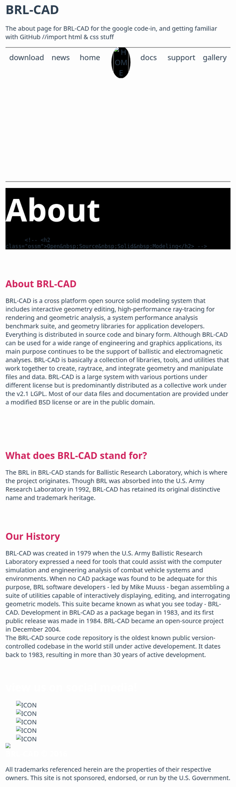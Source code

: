 # BRL-CAD
The about page for BRL-CAD for the google code-in, and getting familiar with GitHub
//import html & css stuff


</style>
<!DOCTYPE html>
<html lang="en">
  <head>
    <title>BRL-CAD: About</title>
    <link rel="stylesheet" type="text/css" href="style.css" />
    <style>
  /**Basic Styling**/
*{
    margin:0px;
    padding: 0px;
    list-style: none;
}
h2 {
  color: #d0245e;
}

.words {
  margin: 10px;
  padding: 10px;
}
body{
    color: #2c3e50;
    font-family: Segoe UI, Open Sans, Roboto, sans-serif, Arial;
    font-size: 20px;
    font-weight: normal;
}
a{
    text-decoration: none;
    color: #2c3e50;
}
a:hover{
    color:#d0245e;
    transition: ease-in .2s color;
    -webkit-transition: ease-in .2s color;
    -moz-transition: ease-in .2s color;
    -o-transition: ease-in .2s color;
    -ms-transition: ease-in .2s color;
}
/**Text Selection**/
 ::selection {
    background-color: #f1f1f1;
    color: #000;
 }
::-moz-selection {
   background-color: #352e7e;
   color: #fff;
}
::-o-selection {
   background-color: #352e7e;
   color: #fff;
}
::-ms-selection {
   background-color: #352e7e;
   color: #fff;
}
::-webkit-selection {
   background-color: #352e7e;
   color: #fff;
}
/**Scroll Bar**/
::-webkit-scrollbar {
    width: 10px;
}
::-webkit-scrollbar-track {
    -webkit-box-shadow: inset 0 0 6px rgba(0,0,0,0.3); 
}
::-webkit-scrollbar-thumb {
    background: #a1a1a1; 
    -webkit-box-shadow: inset 0 0 6px rgba(0,0,0,0.5); 
}
::-webkit-scrollbar-thumb:window-inactive {
	background: #a1a1a1; 
}
/**Navbar**/
.header{
    height: 50pt;
    background: #fff;
    font-family: Intro, Segoe UI, Open Sans, Arial, sans-serif;
    text-transform: uppercase;
    background: #000; 
}
.header table{
    border-spacing: 0px 0px;
    font-size: 24px;
    margin: 0px auto;
    
}
.logo{
    width: 80%;
    height:auto;
    margin-top: -8px;
    padding-top: 0px;
    border-radius: 50%;
    background: #000;
    z-index: 2;
}
.logomenu{
    text-align: center;
    width: 14%; /* 100 / 7 = 14 */
    /*background: #000;
/*    cursor: pointer;*/
}

.menutable{
    width: 100%;
}
.menu{
    text-align: center;
    width: 14%; /* 100 / 7 = 14 */
/*    cursor: pointer;*/
    
}
td.menu{
    
   text-align: center;
    width: 14%; /* 100 / 7 = 14 */
    padding-top: 2%;
    padding-bottom: 380px;
}

a.menu{
    color: #d0245e;
    width: 10%;
}

.menu:hover{
    color: #fff;
}


/**First**/
/**.about{
    left: 64px;
    padding: 25px;
    font-size: 23px;
    background: #2d2d2d;
    text-align: center;
    height: 300px;
}**/
#tessellactation{
    position: absolute;
    top: 50pt;
    left: 0px;
    width: 100%;
    height: 350px;
}
.main-h1{
    font-family: Intro, Segoe UI, Open Sans, Arial, sans-serif;
    font-size: 100px;
    color: #2d2d2d;  /* #2c3e50; */
    margin-top: 20px;
}
.brl{
    position: relative;
    font-family: Intro, Segoe UI, Open Sans, Arial, sans-serif;
    font-size: 100px;
    color: white; /*d91a5d; */
    margin-top: 20px;

   text-shadow: 0px 0px 4px #282828,
    -1px -1px 0 #282828,
    1px -1px 0 #282828,
    -1px 1px 0 #282828,
    1px 1px 0 #282828;
}
.dash{
    position: relative;
    top: -8px;
    left: -5px;
    font-family: Intro, Segoe UI, Open Sans, Arial, sans-serif;
    font-size: 100px;
    color: #888;
    margin-top: 20px;

   text-shadow: 0px 0px 4px #111,
    -1px -1px 0 #111,
    1px -1px 0 #111,
    -1px 1px 0 #111,
    1px 1px 0 #111;
}
.cad{
    position: relative;
    font-family: Intro, Segoe UI, Open Sans, Arial, sans-serif;
    font-size: 100px;
    color: #fff;
    margin-top: 20px;

   text-shadow: 0px 0px 4px #111,
    -1px -1px 0 #111,
    1px -1px 0 #111,
    -1px 1px 0 #111,
    1px 1px 0 #111;
}
.byline{
    position: relative;
    font-family: Intro, Segoe UI, Open Sans, Arial, sans-serif;
    font-size: 32px;
    color: #fff;
    top: -16px;

   text-shadow: 0px 0px 8px #111,
    -1px -1px 0 #111,
    1px -1px 0 #111,
    -1px 1px 0 #111,
    1px 1px 0 #111;
}
.pad{
    padding-top: 20px;
    height: 180px;
    width: 180px;
    color:#999;       
    transition: padding 0.2s linear; /* vendorless fallback */
    -o-transition: color 0.5s linear; /* opera */
    -ms-transition: color 0.5s linear; /* IE 10 */
    -moz-transition: color 0.5s linear; /* Firefox */
    -webkit-transition: padding 0.2s linear; /*safari and chrome */
}
.pad:hover{
    padding-top: 10px;
}
.main-intro{
    font-family: Segoe UI, Open Sans, Arial, sans-serif;
    font-size: 30px;
}
.wrapper-color {
  background: #000; 
  background-image: url('https://brlcad.org/img/Archer_logo.png'); 
  /*background-image: url('https://brlcad.org/gallery/_data/i/galleries/renderings/Hubble-cu_e520x360.jpg'); */
  background-repeat: no-repeat;
  background-size: 100% 100%;
  height: 300px;
  
}
.wrapper-main{
    width: 20%;
    margin: 0px auto;
    padding-top: 40px;
    padding-bottom: 15px;
    /*background: #000; */
    
}
.icon-table{
    width: 90%;
    margin: 10px auto;
    margin-top: 40px;
    border-spacing: 10px 0px;
}
.intro1{
    text-align: center;
    vertical-align: top;
    width: 33%;
}
.intro2{
    text-align: center;
    vertical-align: top;
    width: 33%;
}
.intro3{
    text-align: center;
    vertical-align: top;
    width: 33%;
}
.intro-topic{
    font-family: Intro, Segoe UI, Open Sans, Arial, sans-serif;
    font-size: 32px;
    font-weight: lighter;
}
.intro-main{
    font-weight: lighter;
    margin: 5px;
}
.what-r{
    margin: 10px auto;
    margin-top: 380px;
    background: #000;
/*     background: #f64747; */
    color: #fff;
    padding: 40px 90px 40px 90px;
    text-align: center;
    font-size: 24px;
}
.what-p{
    font-weight: lighter;
    margin: 15px;
}
.articles{
    text-align: center;
    padding: 70px 50px 70px 70px;
}
.article-table{
    border-spacing: 20px 20px;
    margin: 10px auto;
}
.article-table img{
    height: 250px;
    width: 250px;
    cursor: pointer;
    border-radius: 250px;
    -webkit-border-radius: 250px;
    -moz-border-radius: 250px;
    -o-border-radius: 250px;
    -ms-border-radius: 250px;
}
.why-us{
    background: url("img/intro-background.gif");
    padding: 60px;
}
.double{
    columns: 2;
    -webkit-columns: 2;
    -moz-columns: 2;
    -o-columns: 2;
    -ms-columns: 2;
}
/**Last**/
.last{
    padding: 20px 120px 80px 120px;
    background: #fff;
    text-align: center;
}
.whole-con{
    width: 100%;
    margin: 10px auto;
    margin-top: 20px;
    border-spacing: 10px 10px;
}
.con1{
    vertical-align: top;
    width: 50%;
}
.con2{
    vertical-align: top;
    width: 50%;
}
.message{
    width: 90%;
    outline-color: #d0245e;
/*    outline-color: #f64747;*/
    border-radius: 5px;
    -webkit-border-radius: 5px;
    -moz-border-radius: 5px;
    -o-border-radius: 5px;
    padding: 20px;
    font-family: Open Sans, Arial, sans-serif;
    font-size: 22px;
    max-width: 90%;
    min-width: 90%;
    height: 100px;
    resize: none;
    height: 180px;
    border: none;
    border: 1px solid #999;
}
.inputs{
    border: 1px solid #999;
    width: 100%;
    outline-color: #d0245e;
/*    outline-color: #f64747; */
    border-radius: 5px;
    -webkit-border-radius: 5px;
    -moz-border-radius: 5px;
    -o-border-radius: 5px;
    padding: 20px;
    font-family: Open Sans, Arial, sans-serif;
    font-size: 22px;
    max-width: 90%;
    min-width: 90%;
    margin: 0px 0px 10px 0px;
}
.submits{
    border: 2px solid #d0245e;
/*#f64747; */
    width: 100%;
    background: #d0245e;
/*    background: #f64747; */
    color: #fff;
    font-family: Intro, Segoe UI, Open Sans, Arial, sans-serif;
    outline-color: #d0245e;
/*    outline-color: #f64747; */
    border-radius: 5px;
    -webkit-border-radius: 5px;
    -moz-border-radius: 5px;
    -o-border-radius: 5px;
    padding: 15px;
    font-size: 22px;
    width: 93%;
    margin: 10px auto;
    margin-top: 0px;
}
.submits:hover{
    background: #fff;
    color: #d0245e;
/*    color: #f64747; */
    transition: ease-in-out .3s background;
    -webkit-transition: ease-in-out .3s background;
    -moz-transition: ease-in-out .3s background;
    -o-transition: ease-in-out .3s background;
    -ms-transition: ease-in-out .3s background;
}
.social{
    width: auto;
    background: #d0245e;
    color: #fff;
    text-align: center;
    padding: 10px;
}
.links{
    margin-top: 30px;
}
.links li{
    display: inline;
    margin: 10px;
}
.links li img{
    height: 50px;
    width: auto;
}
.footer{
    background: #3a3a3a;
    color: #fff;
    padding: 70px 200px 70px 200px;
    text-align: center;
}
/**Other**/
.nots-opts1{
    border: 2px solid #d0245e;
/*#f64747; */
    background: #d0245e;
/*    background: #f64747; */
    color: #fff;
    font-family: Intro, Segoe UI, Open Sans, Arial, sans-serif;
    outline-color: #d0245e;
/*    outline-color: #f64747; */
    border-radius: 5px;
    -webkit-border-radius: 5px;
    -moz-border-radius: 5px;
    -o-border-radius: 5px;
    padding: 5px;
    font-size: 14px;
    margin: 0px 0px 20px 0px;
    cursor: pointer;
}
.nots-opts1:hover{
    background: #fff;
    color: #d0245e;
/*    color: #f64747; */
    transition: ease-in-out .3s background;
    -webkit-transition: ease-in-out .3s background;
    -moz-transition: ease-in-out .3s background;
    -o-transition: ease-in-out .3s background;
    -ms-transition: ease-in-out .3s background;
}
.nots-opts2{
    border: 2px solid #d0245e;
/* #f64747; */
    background: #f64747;
    color: #fff;
    font-family: Intro, Segoe UI, Open Sans, Arial, sans-serif;
    outline-color: #d0245e;
/*    outline-color: #f64747; */
    border-radius: 5px;
    -webkit-border-radius: 5px;
    -moz-border-radius: 5px;
    -o-border-radius: 5px;
    padding: 5px;
    font-size: 14px;
    margin: 0px 0px 20px 0px;
    cursor: pointer;
}
.nots-opts2:hover{
    background: #fff;
    color: #d0245e;
/*    color: #f64747; */
    transition: ease-in-out .3s background;
    -webkit-transition: ease-in-out .3s background;
    -moz-transition: ease-in-out .3s background;
    -o-transition: ease-in-out .3s background;
    -ms-transition: ease-in-out .3s background;
}
.nots-opts3{
    border: 2px solid #d0245e;
/*#f64747;*/
    background: #d0245e;
/*    background: #f64747; */
    color: #fff;
    font-family: Intro, Segoe UI, Open Sans, Arial, sans-serif;
    outline-color: #d0245e;
/*    outline-color: #f64747; */
    border-radius: 5px;
    -webkit-border-radius: 5px;
    -moz-border-radius: 5px;
    -o-border-radius: 5px;
    padding: 5px;
    font-size: 14px;
    margin: 0px 0px 20px 0px;
    cursor: pointer;
}
.nots-opts3:hover{
    background: #fff;
    color: #d0245e;
/*    color: #f64747; */
    transition: ease-in-out .3s background;
    -webkit-transition: ease-in-out .3s background;
    -moz-transition: ease-in-out .3s background;
    -o-transition: ease-in-out .3s background;
    -ms-transition: ease-in-out .3s background;
}
.nots-opts4{
    border: 2px solid #d0245e;
/* #f64747; */
    background: #d0245e;
/*    background: #f64747; */
    color: #fff;
    font-family: Intro, Segoe UI, Open Sans, Arial, sans-serif;
    outline-color: #d0245e;
/*    outline-color: #f64747; */
    border-radius: 5px;
    -webkit-border-radius: 5px;
    -moz-border-radius: 5px;
    -o-border-radius: 5px;
    padding: 5px;
    font-size: 14px;
    margin: 0px 0px 20px 0px;
    cursor: pointer;
}
.nots-opts4:hover{
    background: #fff;
    color: #d0245e;
/*    color: #f64747; */
    transition: ease-in-out .3s background;
    -webkit-transition: ease-in-out .3s background;
    -moz-transition: ease-in-out .3s background;
    -o-transition: ease-in-out .3s background;
    -ms-transition: ease-in-out .3s background;
}
            #dialogoverflow{
                display: none;
                position: fixed;
                top: 0;
                right: 0;
                width: 100%;
                z-index: 10;
                background: url("img/bg.png");
            }
            #dialogbox{
                opacity:1;
                display: none;
                position: fixed;
                background: #fff;
                color: #444;
                border: 1px solid #1a1a1a;
                box-shadow: rgba(0, 0, 0, .8) 0px 0px 20px 0px;
                -webkit-box-shadow: rgba(0, 0, 0, .8) 0px 0px 20px 0px;
                -moz-box-shadow: rgba(0, 0, 0, .8) 0px 0px 20px 0px;
                -o-box-shadow: rgba(0, 0, 0, .8) 0px 0px 20px 0px;
                border-radius: 3px;
                -webkit-border-radius: 3px;
                -moz-border-radius: 3px;
                -o-border-radius: 3px;
                -ms-border-radius: 3px;
                width: 750px;
                z-index: 10;
            }
            #dialogbox > div > #dialogboxhead{
                text-align: center;
                font-weight: normal;
                font-size: 25px;
                font-family: Intro, Segoe UI, Open Sans, Arial, sans-serif;
                padding: 10px;
                margin-bottom: 0px;
                border-bottom: 1px solid #666;
            }
            #dialogbox > div > #dialogboxbody{
                font-weight: normal;
                padding: 10px;
                margin: 0px 0px 0px 0px;
                padding: 20px 20px 20px 20px;
                font-size: 90%;
                height: 300px;
                overflow-y: scroll;
            }
            #dialogbox > div > #dialogboxfoot{
                padding: 10px;
                font-size: 90%;
                border-top: 1px solid #666;
            }
            #dialogoverflow2{
                display: none;
                position: fixed;
                top: 0;
                right: 0;
                width: 100%;
                z-index: 10;
                background: url("img/bg.png");
            }
            #dialogbox2{
                opacity:1;
                display: none;
                position: fixed;
                background: #fff;
                color: #444;
                border: 1px solid #1a1a1a;
                box-shadow: rgba(0, 0, 0, .8) 0px 0px 20px 0px;
                -webkit-box-shadow: rgba(0, 0, 0, .8) 0px 0px 20px 0px;
                -moz-box-shadow: rgba(0, 0, 0, .8) 0px 0px 20px 0px;
                -o-box-shadow: rgba(0, 0, 0, .8) 0px 0px 20px 0px;
                border-radius: 3px;
                -webkit-border-radius: 3px;
                -moz-border-radius: 3px;
                -o-border-radius: 3px;
                -ms-border-radius: 3px;
                width: 750px;
                z-index: 10;
            }
            #dialogbox2 > div > #dialogboxhead2{
                text-align: center;
                font-weight: normal;
                font-size: 25px;
                font-family: Intro, Segoe UI, Open Sans, Arial, sans-serif;
                padding: 10px;
                margin-bottom: 0px;
                border-bottom: 1px solid #666;
            }
            #dialogbox2 > div > #dialogboxbody2{
                font-weight: normal;
                padding: 10px;
                margin: 0px 0px 0px 0px;
                padding: 20px 20px 20px 20px;
                font-size: 90%;
                height: 300px;
                overflow-y: scroll;
            }
            #dialogbox2 > div > #dialogboxfoot2{
                padding: 10px;
                font-size: 90%;
                border-top: 1px solid #666;
            }
            #dialogoverflow3{
                display: none;
                position: fixed;
                top: 0;
                right: 0;
                width: 100%;
                z-index: 10;
                background: url("img/bg.png");
            }
            #dialogbox3{ 
                opacity:1;
                display: none;
                position: fixed;
                background: #fff;
                color: #444;
                border: 1px solid #1a1a1a;
                box-shadow: rgba(0, 0, 0, .8) 0px 0px 20px 0px;
                -webkit-box-shadow: rgba(0, 0, 0, .8) 0px 0px 20px 0px;
                -moz-box-shadow: rgba(0, 0, 0, .8) 0px 0px 20px 0px;
                -o-box-shadow: rgba(0, 0, 0, .8) 0px 0px 20px 0px;
                border-radius: 3px;
                -webkit-border-radius: 3px;
                -moz-border-radius: 3px;
                -o-border-radius: 3px;
                -ms-border-radius: 3px;
                width: 750px;
                z-index: 10;
            }
            #dialogbox3 > div > #dialogboxhead3{
                text-align: center;
                font-weight: normal;
                font-size: 25px;
                font-family: Intro, Segoe UI, Open Sans, Arial, sans-serif;
                padding: 10px;
                margin-bottom: 0px;
                border-bottom: 1px solid #666;
            }
            #dialogbox3 > div > #dialogboxbody3{
                font-weight: normal;
                padding: 10px;
                margin: 0px 0px 0px 0px;
                padding: 20px 20px 20px 20px;
                font-size: 90%;
                height: 300px;
                overflow-y: scroll;
            }
            #dialogbox3 > div > #dialogboxfoot3{
                padding: 10px;
                font-size: 90%;
                border-top: 1px solid #666;
            }
            #dialogoverflow4{
                display: none;
                position: fixed;
                top: 0;
                right: 0;
                width: 100%;
                z-index: 10;
                background: url("img/bg.png");
            }
            #dialogbox4{ 
                opacity:1;
                display: none;
                position: fixed;
                background: #fff;
                color: #444;
                border: 1px solid #1a1a1a;
                box-shadow: rgba(0, 0, 0, .8) 0px 0px 20px 0px;
                -webkit-box-shadow: rgba(0, 0, 0, .8) 0px 0px 20px 0px;
                -moz-box-shadow: rgba(0, 0, 0, .8) 0px 0px 20px 0px;
                -o-box-shadow: rgba(0, 0, 0, .8) 0px 0px 20px 0px;
                border-radius: 3px;
                -webkit-border-radius: 3px;
                -moz-border-radius: 3px;
                -o-border-radius: 3px;
                -ms-border-radius: 3px;
                width: 750px;
                z-index: 10;
            }
            #dialogbox4 > div > #dialogboxhead4{
                text-align: center;
                font-weight: normal;
                font-size: 25px;
                font-family: Intro, Segoe UI, Open Sans, Arial, sans-serif;
                padding: 10px;
                margin-bottom: 0px;
                border-bottom: 1px solid #666;
            }
            #dialogbox4 > div > #dialogboxbody4{
                font-weight: normal;
                padding: 10px;
                margin: 0px 0px 0px 0px;
                padding: 20px 20px 20px 20px;
                font-size: 90%;
                height: 300px;
                overflow-y: scroll;
            }
            #dialogbox4 > div > #dialogboxfoot4{
                padding: 10px;
                font-size: 90%;
                border-top: 1px solid #666;
            }
            #dialogoverflow5{
                display: none;
                position: fixed;
                top: 0;
                right: 0;
                width: 100%;
                z-index: 10;
                background: url("img/bg.png");
            }
            #dialogbox5{
                opacity:1;
                display: none;
                position: fixed;
                background: #fff;
                color: #444;
                border: 1px solid #1a1a1a;
                box-shadow: rgba(0, 0, 0, .8) 0px 0px 20px 0px;
                -webkit-box-shadow: rgba(0, 0, 0, .8) 0px 0px 20px 0px;
                -moz-box-shadow: rgba(0, 0, 0, .8) 0px 0px 20px 0px;
                -o-box-shadow: rgba(0, 0, 0, .8) 0px 0px 20px 0px;
                border-radius: 3px;
                -webkit-border-radius: 3px;
                -moz-border-radius: 3px;
                -o-border-radius: 3px;
                -ms-border-radius: 3px;
                width: 550px;
                z-index: 10;
            }
            #dialogbox5 > div > #dialogboxhead5{
                text-align: center;
                font-weight: normal;
                font-size: 25px;
                font-family: Intro, Segoe UI, Open Sans, Arial, sans-serif;
                padding: 10px;
                margin-bottom: 0px;
                border-bottom: 1px solid #666;
            }
            #dialogbox5 > div > #dialogboxbody5{
                font-weight: normal;
                padding: 10px;
                margin: 0px 0px 0px 0px;
                padding: 20px 20px 20px 20px;
                font-size: 90%;
                height: 150px;
                overflow-y: scroll;
            }
            #dialogbox5 > div > #dialogboxfoot5{
                padding: 10px;
                font-size: 90%;
                border-top: 1px solid #666;
            }
           @media screen and (max-width: 700px) and (min-width: 100px){
                body{
                    font-size: 18px;
                }
                .header{
                    display: none;
                }
                .about{
                    padding: 10px;
                    background: #2d2d2d;
/*                    background: url("img/intro-background.gif"); */
                    text-align: center;
                    height: 200px;
                }
                .tessellactation-container{
                    display: none;
                }
                .main-h1{
                    font-family: Intro, Segoe UI, Open Sans, Arial, sans-serif;
                    font-size: 40px;
                    color: #2c3e50;
                    margin-top: 20px;
                }
                .brl{
                    position: relative;
                    font-family: Intro, Segoe UI, Open Sans, Arial, sans-serif;
                    font-size: 40px;
                    color: #d0245e;
                    margin-top: 20px;
                }
                .dash{
                    position: relative;
                    top: -8px;
                    left: -5px;
                    font-family: Intro, Segoe UI, Open Sans, Arial, sans-serif;
                    font-size: 40px;
                    color: #888;
                    margin-top: 20px;
                }
                .cad{
                    position: relative;
                    font-family: Intro, Segoe UI, Open Sans, Arial, sans-serif;
                    font-size: 40px;
                    color: #fff;
                    margin-top: 20px;
                }
                .byline{
                    position: relative;
                    font-family: Intro, Segoe UI, Open Sans, Arial, sans-serif;
                    font-size: 12px;
                    color: #fff;
                    top: -6px;
                }
                .main-intro{
                    font-size: 17px;
                }
                .pad{
                    width: 100px;
                    height: 100px;
                    margin-top: 0px;
                }
                .intro-topic{
                    font-size: 17px;
                }
                .intro-main{
                    font-size: 70%;
                }
                .who-r{
                    margin-top: 450px;
                    font-size: 16px;
                    padding: 20px 20px 20px 20px;
                }
                .articles{
                    display: none;
                }
                .why-us{
                    padding: 10px 10px 10px 10px;
                }
                .last{
                    display: none;
                }
                .links li img{
                    width: 30px;
                    height: auto;
                }
                .footer{
                    padding: 20px 20px 20px 20px;
                }
            }
            </style>
    
    
  </head>  
  <body>
    <div class="header" id="header">
      <table class="menutable">
        <tr>
          <td valign="top" class="menu">
            <div ><a href="https://sourceforge.net/projects/brlcad/files/" class="menu">download</a></div>
          </td>
          <td valign="top" class="menu">
            <div ><a href="https://www.facebook.com/BRL-CAD-387112738872/" class="menu">news</a></div>
          </td>
          <td valign="top" class="menu">
            <div ><a href="https://brlcad.org/" class="menu">home</a></div>
          </td>
          <td valign="top" class="logomenu">
            <a href="https://brlcad.org/">
              <img onclick="menu_home()" src="https://brlcad.org/img/logo_color.png" alt="HOME" class="logo">
            </a>
          </td>
          <td valign="top" class="menu">
            <div ><a href="/wiki/" class="menu">docs</a></div>
          </td>
          <td valign="top" class="menu">
            <div onclick="menu_support()onclick="menu_docs()""><a href="https://sourceforge.net/projects/brlcad/support" class="menu">support</a></div>
          </td>
          <td valign="top" class="menu">
            <div ><a href="/gallery/" class="menu">gallery</a></div>
            <!-- onclick="menu_gallery()" -->
          </td>
        </tr>
      </table>
    </div>
      <div class="wrapper-color">
        <div class="wrapper-main">
          <h1 class="main-h1"><span class="brl">About</span><span class="dash"></span><span class="cad"></span></h1>
         
          <!-- <h2 class="ossm">Open&nbsp;Source&nbsp;Solid&nbsp;Modeling</h2> -->
         
   </div>
</div>
    
    
        
  <br>
  <div class="words">
    
   <h2>
      About BRL-CAD
    </h2>

  <p>
      BRL-CAD is a cross platform open source solid modeling system that includes interactive geometry editing, high-performance
      ray-tracing for rendering and geometric analysis, a system performance analysis benchmark suite, and geometry libraries 
      for application developers. Everything is distributed in source code and binary form. Although BRL-CAD can be used for 
      a wide range of engineering and graphics applications, its main purpose continues to be the support of ballistic and 
      electromagnetic analyses. BRL-CAD is basically a collection of libraries, tools, and utilities that work together to 
      create, raytrace, and integrate geometry and manipulate files and data. BRL-CAD is a large system with various portions 
      under different license but is predominantly distributed as a collective work under the v2.1 LGPL. Most of our data files 
      and documentation are provided under a modified BSD license or are in the public domain. 
    </p>
      <br>

   <p>
        </p>
      <br>
    <h2>
    What does BRL-CAD stand for?
    </h2>

   <p>
    The BRL in BRL-CAD stands for Ballistic Research Laboratory, which is where the project originates. Though BRL was absorbed
    into the U.S. Army Research Laboratory in 1992, BRL-CAD has retained its original distinctive name and trademark heritage.
    </p>
      <br>
    <h2>
    Our History
    </h2>
    <p>   
     BRL-CAD was created in 1979 when the U.S. Army Ballistic Research Laboratory expressed a need for tools that could assist
      with the computer simulation and engineering analysis of combat vehicle systems and environments. When no CAD package was 
      found to be adequate for this purpose, BRL software developers - led by Mike Muuss - began assembling a suite of utilities capable of interactively displaying, editing, and interrogating geometric models. This suite became known as what you see today - BRL-CAD. Development in BRL-CAD as a package began in 1983, and its first public release was made in 1984. BRL-CAD 
      became an open-source project in December 2004.
      <br>
      The BRL-CAD source code repository is the oldest known public version-controlled codebase in the world still under active 
      developement. It dates back to 1983, resulting in more than 30 years of active development. 
    
   </p>
    </div>
    <br>
    <div class="social">
      <h1 class="main-h1" style="font-size: 35px; color: #fff;">view us on social media!</h1>
      <ul class="links">
        <li><a target="blank" href="https://www.facebook.com/pages/BRL-CAD/387112738872"><img src="https://brlcad.org/img/facebook.png" alt="ICON"></a></li>
        <li><a target="blank" href="https://twitter.com/brl_cad"><img src="https://brlcad.org/img/twitter.png" alt="ICON"></a></li>
        <li><a target="blank" href="https://plus.google.com/s/brl%20-%20cad"><img src="https://brlcad.org/img/google.png" alt="ICON"></a></li>
        <li><a target="blank" href="https://www.linkedin.com/in/brlcad"><img src="https://brlcad.org/img/linkedin.png" alt="ICON"></a></li>
        <li><a target="blank" href="https://www.youtube.com/results?search_query=brl+-+cad"><img src="https://brlcad.org/img/youtube.png" alt="ICON"></a></li>
      </ul>
      <a href="https://bestpractices.coreinfrastructure.org/projects/66"><img src="https://bestpractices.coreinfrastructure.org/projects/66/badge"></a>
    </div>
    <div class="footer">
      <h1 class="main-h1" style="font-size: 25px; color: #fff; margin-top: 0px">BRL-CAD &COPY; 2016</h1>
      <p>All trademarks referenced herein are the properties of their respective owners. This site is not sponsored, endorsed, or run by the U.S. Government.</p>
    </div>
    
  </body>
</html>

